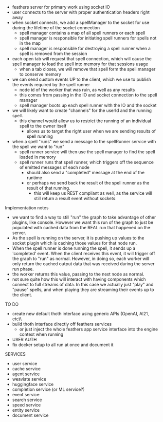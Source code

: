 - feathers server for primary work using socket IO
- user connects to the server with proper authentication headers right away
- when socket connects, we add a spellManager to the socket for use during the lifetime of the socket connection
  - spell manager contains a map of all spell runners or each spell
  - spell manager is responsible for initiating spell runners for spells not in the map
  - spell manager is responsible for destroying a spell runner when a spell is removed from the session
- each open tab will request that spell connection, which will cause the spell manager to load the spell into memory for that sessions usage
  - when a tab closes, we will remove that spell form the spell manager to conserve memory
- we can send custom events UP to the client, which we use to publish the events required by the spell runner
  - node id of the worker that was ruin, as well as any results
  - this comes from passing in the IO and socket connection to the spell manager
  - spell manager boots up each spell runner with the IO and the socket
- we will likely want to create "channels" for the userId and the running spell.
  - this channel would allow us to restrict the running of an individual spell to the owner itself
    - allows us to target the right user when we are sending results of spell running
- when a spell "runs" we send a message to the spellRunner service with the spell we want to "run"
  - spell runner service will then use the spell manager to find the spell loaded in memory
  - spell runner runs that spell runner, which triggers off the sequence of emitted messages of each node
    - should also send a "completed" message at the end of the runtime
    - or perhaps we send back the result of the spell runner as the result of that running.
      - this will keep us REST compliant as well, as the service will still return a result event without sockets

Implementation notes

- we want to find a way to still "run" the graph to take advantage of other plugins, like console. However we want this run of the graph to just be populated with cached data from the REAL run that happened on the server.
- As the spell is running on the server, it is pushing up values to the socket plugin which is caching those values for that node run.
- When the spell runner is done running the spell, it sends up a 'completed' event. When the client receives this event, it will trigger off the graph to "run" as normal. However, in doing so, each worker will only return the cached output data that was received during the server run phase.
- the worker returns this value, passing to the next node as normal.
- not sure quite how this will interact with having components which connect to full streams of data. In this case we actually just "play" and "pause" spells, and when playing they are streaming their events up to the client.

TO DO

- create new default thoth interface using generic APIs (OpenAI, AI21, etc)\
- build thoth interface directly off feathers services
  - or just inject the whole feathers app service interface into the engine context when running
- USER AUTH
- fix docker setup to all run at once and document it

SERVICES

- user service
- cache service
- agent service
- weaviate service
- huggingface service
- completion service (or ML service?)
- event service
- search service
- speed service
- entity service
- document service
